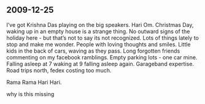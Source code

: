## 2009-12-25

I’ve got Krishna Das playing on the big speakers. Hari Om. Christmas Day, waking up in an empty house is a strange thing. No outward signs of the holiday here - but that’s not to say its not recognized. Lots of things lately to stop and make me wonder. People with loving thoughts and smiles. Little kids in the back of cars, waving as they pass. 
Long forgotten friends commenting on my facebook ramblings. Empty parking lots - one car mine. Falling asleep at 7 waking at 9 falling asleep again. Garageband expertise. 
Road trips north, fedex costing too much. 

Rama Rama Hari Hari.

why is this missing

